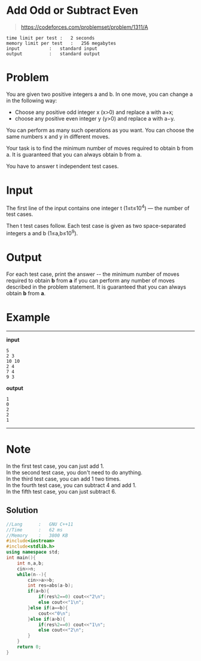 # Add Odd or Subtract Even
> https://codeforces.com/problemset/problem/1311/A

```
time limit per test	:	2 seconds
memory limit per test	:	256 megabytes
input			:	standard input
output			:	standard output
```
# Problem
You are given two positive integers a and b.
In one move, you can change a in the following way:

* Choose any positive odd integer x (x>0) and replace a with a+x;
* choose any positive even integer y (y>0) and replace a with a−y.  

You can perform as many such operations as you want. You can choose the same numbers x and y in different moves.  

Your task is to find the minimum number of moves required to obtain b from a. It is guaranteed that you can always obtain b from a.

You have to answer t independent test cases.

# Input
The first line of the input contains one integer t (1≤t≤10<sup>4</sup>) — the number of test cases.  

Then t test cases follow. Each test case is given as two space-separated integers a and b (1≤a,b≤10<sup>9</sup>).

# Output
For each test case, print the answer -- the minimum number of moves required to obtain **b** from **a** if you can perform any number of moves described in the problem statement. It is guaranteed that you can always obtain **b** from **a**.

# Example
---
**input**
```
5
2 3
10 10
2 4
7 4
9 3
```
**output**
```
1
0
2
2
1
```
---

# Note
In the first test case, you can just add 1.  
In the second test case, you don't need to do anything.  
In the third test case, you can add 1 two times.  
In the fourth test case, you can subtract 4 and add 1.  
In the fifth test case, you can just subtract 6.  

## Solution
```c++
//Lang		:	GNU C++11
//Time		:	62 ms	
//Memory	:	3800 KB
#include<iostream>
#include<stdlib.h>
using namespace std;
int main(){
	int n,a,b;
	cin>>n;
	while(n--){
		cin>>a>>b;
		int res=abs(a-b);
		if(a<b){
			if(res%2==0) cout<<"2\n";
			else cout<<"1\n";
		}else if(a==b){
			cout<<"0\n";
		}else if(a>b){
			if(res%2==0) cout<<"1\n";
			else cout<<"2\n";
		}
	}
	return 0;
}
```
